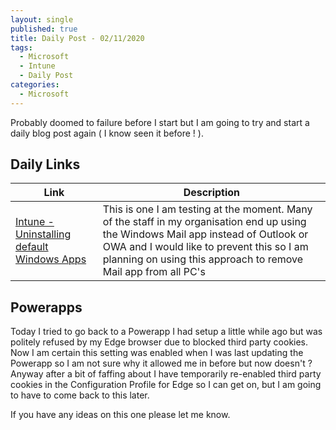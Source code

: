 ```yaml
---
layout: single
published: true
title: Daily Post - 02/11/2020
tags:
  - Microsoft
  - Intune
  - Daily Post
categories:
  - Microsoft
---
```

Probably doomed to failure before I start but I am going to try and start a daily blog post again ( I know seen it before ! ). 

## Daily Links

|Link|Description|
|--------|----|
|[Intune - Uninstalling default Windows Apps](https://sccmentor.com/2020/03/04/keep-it-simple-with-intune-17-uninstalling-default-apps-using-the-store-for-business/)| This is one I am testing at the moment. Many of the staff in my organisation end up using the Windows Mail app instead of Outlook or OWA and I would like to prevent this so I am planning on using this approach to remove Mail app from all PC's|

## Powerapps

Today I tried to go back to a Powerapp I had setup a little while ago but was politely refused by my Edge browser due to blocked third party cookies. Now I am certain this setting was enabled when I was last updating the Powerapp so I am not sure why it allowed me in before but now doesn't ? Anyway after a bit of faffing about I have temporarily re-enabled third party cookies in the Configuration Profile for Edge so I can get on, but I am going to have to come back to this later.

If you have any ideas on this one please let me know.

